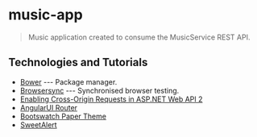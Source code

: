 # music-app
> Music application created to consume the MusicService REST API.

## Technologies and Tutorials

- [Bower](https://bower.io/) --- Package manager.
- [Browsersync](https://www.browsersync.io/) --- Synchronised browser testing.
- [Enabling Cross-Origin Requests in ASP.NET Web API 2](http://www.asp.net/web-api/overview/security/enabling-cross-origin-requests-in-web-api)
- [AngularUI Router](https://github.com/angular-ui/ui-router)
- [Bootswatch Paper Theme](https://bootswatch.com/paper/)
- [SweetAlert](https://github.com/t4t5/sweetalert)
